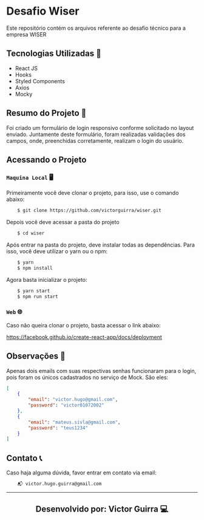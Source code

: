# Desafio Wiser

Este repositório contém os arquivos referente ao desafio técnico para a empresa WISER

## Tecnologias Utilizadas 🚀

- React JS
- Hooks
- Styled Components
- Axios
- Mocky

## Resumo do Projeto 📘

Foi criado um formulário de login responsivo conforme solicitado no layout enviado. Juntamente deste formulário, foram realizadas validações dos campos, onde, preenchidas corretamente, realizam o login do usuário.

## Acessando o Projeto

### `Maquina Local` 🖥️

Primeiramente você deve clonar o projeto, para isso, use o comando abaixo:

```bash
    $ git clone https://github.com/victorguirra/wiser.git
```

Depois você deve acessar a pasta do projeto

```bash
    $ cd wiser
```

Após entrar na pasta do projeto, deve instalar todas as dependências. 
Para isso, você deve utilizar o yarn ou o npm:

```bash
    $ yarn
    $ npm install
```

Agora basta inicializar o projeto:

```bash
    $ yarn start
    $ npm run start
```

### `Web` 🌐

Caso não queira clonar o projeto, basta acessar o link abaixo:

https://facebook.github.io/create-react-app/docs/deployment

## Observações 🔎

Apenas dois emails com suas respectivas senhas funcionaram para o login, pois foram os únicos cadastrados no serviço de Mock. São eles:

```json
[
    {
        "email": "victor.hugo@gmail.com",
        "password": "victor01072002"
    },
    {
        "email": "mateus.sivla@gmail.com",
        "password": "teus1234"
    }
]
```

## Contato 📞

Caso haja alguma dúvida, favor entrar em contato via email:

```email
    📬 victor.hugo.guirra@gmail.com
```

---

<h2 align="center">Desenvolvido por: Victor Guirra 💻</h2>